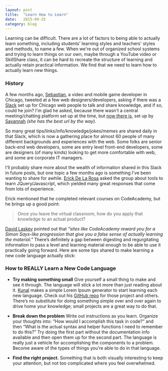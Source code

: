 ```yaml
---
layout: post
title:  "Learn How to Learn"
date:   2015-09-25
category: blog
---
```


Learning can be difficult. There are a lot of factors to being able to actually learn something, including students' learning styles and teachers' styles and methods, to name a few. When we're out of organized school systems and trying to learn things on our own, maybe through a YouTube video or SkillShare class, it can be hard to recreate the structure of learning and actually retain practical information. We find that we need to learn how to actually learn new things.

### History 
A few months ago, [Sebastian](https://twitter.com/sgosztyla), a video and mobile game developer in Chicago, tweeted at a few web designers/developers, asking if there was a [Slack](http://slack.com) set up for Chicago web people to talk and share knowledge, and if so, could he join? I'm glad he asked, because there wasn't a central meeting/chatting platform set up at the time, but [now there is](http://chicagofriends.website), set up by [Savannah](http://sava.nnah.rocks) *(she has the best url by the way).*

So many great tips/links/info/knowledge/jokes/memes are shared daily in that Slack, which is now a gathering place for almost 60 people of many different backgrounds and experiences with the web. Some folks are senior back-end web developers, some are entry level front-end developers, some are designers (of many kinds) looking to get more comfortable with web, and some are corporate IT managers.

I'll probably share more about the wealth of information shared in this Slack in future posts, but one topic a few months ago is something I've been wanting to share for awhile. [Erick De La Rosa](http://twitter.com/eeedlr) asked the group about tools to learn JQuery/Javascript, which yielded many great responses that come from lots of experience.

Erick mentioned that he completed relevant courses on CodeAcademy, but he brings up a good point: 

> Once you leave the virtual classroom, how do you apply that knowledge to an actual product? 

[David Laskey](http://twitter.com/david_laskey) pointed out that *"sites like CodeAcademy reward you for a Simon Says-like progression that give you a false sense of actually learning the material."* There’s definitely a gap between digesting and regurgitating information to pass a level and learning material enough to be able to use it practically going forward. Here are some tips shared to make learning a new code language actually stick:


### How to REALLY Learn a New Code Language

+ **Try making something small** Give yourself a small thing to make and see it through. The language will stick a lot more than just reading about it. [Kunal](http://twitter.com/kunalbhat) makes a simple Lorem Ipsum generator to start learning each new language. Check out his [GitHub repo](https://github.com/kunalbhat?tab=repositories) for those project and others. There’s no substitute for doing something simple over and over again to drive home your knowledge; small projects are a great way to do that.

+ **Break down the problem** Write out instructions as you learn. Organize your thoughts into: “How would I accomplish this task in code?” and then “What is the actual syntax and helper functions I need to remember to do this?” Try doing the first part without the documentation info available and then open them up for the second part. The language is really just a vehicle for accomplishing the components to a problem. Become aware of the types of things you’re able to do in that language.


+ **Find the right project.** Something that is both visually interesting to keep your attention, but not too complicated where you feel overwhelmed.
